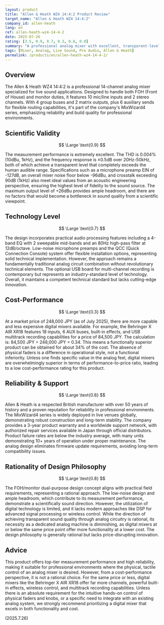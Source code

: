 ```yaml
---
layout: product
title: "Allen & Heath WZ4 14:4:2 Product Review"
target_name: "Allen & Heath WZ4 14:4:2"
company_id: allen-heath
lang: en
ref: allen-heath-wz4-14-4-2
date: 2025-07-26
rating: [3.5, 0.9, 0.7, 0.3, 0.8, 0.8]
summary: "A professional analog mixer with excellent, transparent-level measurement performance, but with significant cost-performance issues compared to digital mixers."
tags: [Mixer, Analog, Live Sound, Pro Audio, Allen & Heath]
permalink: /products/en/allen-heath-wz4-14-4-2/
---
```


## Overview

The Allen & Heath WZ4 14:4:2 is a professional 14-channel analog mixer specialized for live sound applications. Designed to handle both FOH (Front of House) and monitor duties, it features 10 mic/line inputs and 2 stereo channels. With 4 group buses and 2 matrix outputs, plus 6 auxiliary sends for flexible routing capabilities, it's part of the company's MixWizard4 series, emphasizing reliability and build quality for professional environments.

## Scientific Validity

$$ \Large \text{0.9} $$

The measurement performance is extremely excellent. The THD is 0.004% (10dBu, 1kHz), and the frequency response is ±0.5dB over 20Hz-50kHz, both of which achieve a transparent level that completely exceeds the human audible range. Specifications such as a microphone preamp EIN of -127dB, an overall mixer noise floor below -96dBu, and crosstalk exceeding 90dB (1kHz) also meet ideal values from an acoustic engineering perspective, ensuring the highest level of fidelity to the sound source. The maximum output level of +26dBu provides ample headroom, and there are no factors that would become a bottleneck in sound quality from a scientific viewpoint.

## Technology Level

$$ \Large \text{0.7} $$

The design incorporates practical audio processing features including a 4-band EQ with 2 sweepable mid-bands and an 80Hz high-pass filter at 12dB/octave. Low-noise microphone preamps and the QCC (Quick Connection Console) system offer flexible installation options, representing solid technical implementation. However, the approach remains a fundamentally traditional analog circuit combination without revolutionary technical elements. The optional USB board for multi-channel recording is contemporary but represents an industry-standard level of technology. Overall, it maintains a competent technical standard but lacks cutting-edge innovation.

## Cost-Performance

$$ \Large \text{0.3} $$

At a market price of 248,000 JPY (as of July 2025), there are more capable and less expensive digital mixers available. For example, the Behringer X AIR XR18 features 18 inputs, 6 AUX buses, built-in effects, and USB multitrack recording capabilities for a price of 84,500 JPY. The calculation is: 84,500 JPY ÷ 248,000 JPY = 0.34. This means a functionally superior product can be obtained for about 34% of the cost. The absence of physical faders is a difference in operational style, not a functional inferiority. Unless one finds specific value in the analog feel, digital mixers are overwhelmingly superior in terms of performance-to-price ratio, leading to a low cost-performance rating for this product.

## Reliability & Support

$$ \Large \text{0.8} $$

Allen & Heath is a respected British manufacturer with over 50 years of history and a proven reputation for reliability in professional environments. The MixWizard4 series is widely deployed in live venues globally, demonstrating robust construction and long-term stability. The company provides a 3-year product warranty and a worldwide support network, with authorized repair services available in Japan through official distributors. Product failure rates are below the industry average, with many units demonstrating 10+ years of operation under proper maintenance. The analog design eliminates firmware update requirements, avoiding long-term compatibility issues.

## Rationality of Design Philosophy

$$ \Large \text{0.8} $$

The FOH/monitor dual-purpose design concept aligns with practical field requirements, representing a rational approach. The low-noise design and ample headroom, which contribute to its measurement performance, demonstrate a scientifically sound direction. However, the utilization of digital technology is limited, and it lacks modern approaches like DSP for advanced signal processing or wireless control. While the direction of achieving transparent sound quality through analog circuitry is rational, its necessity as a dedicated analog machine is diminishing, as digital mixers at or below the same price point offer more functionality at a lower cost. The design philosophy is generally rational but lacks price-disrupting innovation.

## Advice

This product offers top-tier measurement performance and high reliability, making it suitable for professional environments where the physical, tactile control of an analog mixer is desired. However, from a cost-performance perspective, it is not a rational choice. For the same price or less, digital mixers like the Behringer X AIR XR18 offer far more channels, powerful built-in effects, wireless control, and multitrack recording capabilities. Unless there is an absolute requirement for the intuitive hands-on control of physical faders and knobs, or a specific need to integrate with an existing analog system, we strongly recommend prioritizing a digital mixer that excels in both functionality and cost.

(2025.7.26)
